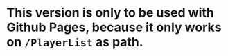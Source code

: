 # This version is only to be used with Github Pages, because it only works on `/PlayerList` as path.
